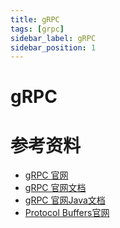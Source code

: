 ```yaml
---
title: gRPC
tags: [grpc]
sidebar_label: gRPC
sidebar_position: 1
---
```


# gRPC

# 参考资料

* [gRPC 官网](https://grpc.io/)
* [gRPC 官网文档](https://grpc.io/docs/what-is-grpc/introduction/)
* [gRPC 官网Java文档](https://grpc.io/docs/languages/java/)
* [Protocol Buffers官网](https://protobuf.dev/overview)